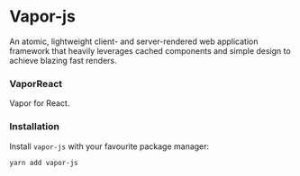 # Vapor-js
An atomic, lightweight client- and server-rendered web application framework that heavily leverages cached components and simple design to achieve blazing fast renders.

### VaporReact
Vapor for React.

### Installation
Install `vapor-js` with your favourite package manager:
```
yarn add vapor-js
```